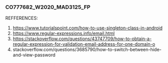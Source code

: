 ### CO777682_W2020_MAD3125_FP

REFFERENCES:

1. https://www.tutorialspoint.com/how-to-use-singleton-class-in-android
2. https://www.regular-expressions.info/email.html
3. https://stackoverflow.com/questions/43747709/how-to-obtain-a-regular-expression-for-validation-email-address-for-one-domain-o
4. stackoverflow.com/questions/3685790/how-to-switch-between-hide-and-view-password

             
